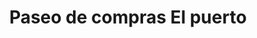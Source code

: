 ---
title: "Paseo de compras El puerto"
url: /corrientes/paseo-de-compras-el-puerto/
shop: general
---